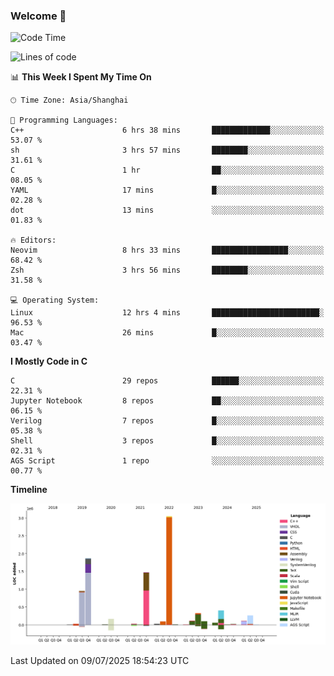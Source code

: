 ### Welcome 👋

<!--START_SECTION:waka-->
![Code Time](http://img.shields.io/badge/Code%20Time-2%2C077%20hrs%2039%20mins-blue)

![Lines of code](https://img.shields.io/badge/From%20Hello%20World%20I%27ve%20Written-9.1%20million%20lines%20of%20code-blue)

📊 **This Week I Spent My Time On** 

```text
🕑︎ Time Zone: Asia/Shanghai

💬 Programming Languages: 
C++                      6 hrs 38 mins       █████████████░░░░░░░░░░░░   53.07 % 
sh                       3 hrs 57 mins       ████████░░░░░░░░░░░░░░░░░   31.61 % 
C                        1 hr                ██░░░░░░░░░░░░░░░░░░░░░░░   08.05 % 
YAML                     17 mins             █░░░░░░░░░░░░░░░░░░░░░░░░   02.28 % 
dot                      13 mins             ░░░░░░░░░░░░░░░░░░░░░░░░░   01.83 % 

🔥 Editors: 
Neovim                   8 hrs 33 mins       █████████████████░░░░░░░░   68.42 % 
Zsh                      3 hrs 56 mins       ████████░░░░░░░░░░░░░░░░░   31.58 % 

💻 Operating System: 
Linux                    12 hrs 4 mins       ████████████████████████░   96.53 % 
Mac                      26 mins             █░░░░░░░░░░░░░░░░░░░░░░░░   03.47 % 
```

**I Mostly Code in C** 

```text
C                        29 repos            ██████░░░░░░░░░░░░░░░░░░░   22.31 % 
Jupyter Notebook         8 repos             ██░░░░░░░░░░░░░░░░░░░░░░░   06.15 % 
Verilog                  7 repos             █░░░░░░░░░░░░░░░░░░░░░░░░   05.38 % 
Shell                    3 repos             █░░░░░░░░░░░░░░░░░░░░░░░░   02.31 % 
AGS Script               1 repo              ░░░░░░░░░░░░░░░░░░░░░░░░░   00.77 % 
```



**Timeline**

![Lines of Code chart](https://raw.githubusercontent.com/Bohan-hu/Bohan-hu/master/assets/bar_graph.png)


 Last Updated on 09/07/2025 18:54:23 UTC
<!--END_SECTION:waka-->



